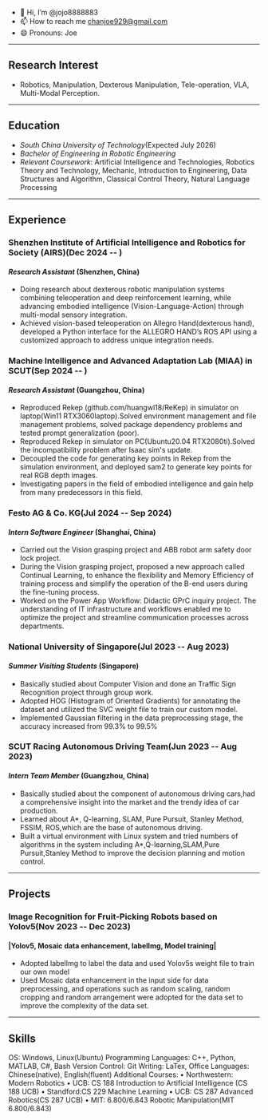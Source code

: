 - 👋 Hi, I’m @jojo8888883
- 📫 How to reach me chanjoe929@gmail.com
- 😄 Pronouns: Joe

----
## Research Interest
- Robotics, Manipulation, Dexterous Manipulation, Tele-operation, VLA, Multi-Modal Perception.
----
## Education
- *South China University of Technology*(Expected July 2026)
- *Bachelor of Engineering in Robotic Engineering*
- *Relevant Coursework*: Artificial Intelligence and Technologies, Robotics Theory and Technology, Mechanic, Introduction to Engineering, Data Structures and Algorithm, Classical Control Theory, Natural Language Processing
----
## Experience
### **Shenzhen Institute of Artificial Intelligence and Robotics for Society (AIRS)**(Dec 2024 --  )
#### *Research Assistant* (Shenzhen, China)
- Doing research about dexterous robotic manipulation systems combining teleoperation and deep reinforcement learning, while advancing embodied intelligence (Vision-Language-Action) through multi-modal sensory integration.
- Achieved vision-based teleoperation on Allegro Hand(dexterous hand), developed a Python interface for the ALLEGRO HAND’s ROS API using a customized approach to address unique integration needs.
### **Machine Intelligence and Advanced Adaptation Lab (MIAA) in SCUT**(Sep 2024 --  )
#### *Research Assistant* (Guangzhou, China)
- Reproduced Rekep (github.com/huangwl18/ReKep) in simulator on laptop(Win11 RTX3060laptop).Solved environment management and file management problems, solved package dependency problems and tested prompt generalization (poor).
- Reproduced Rekep in simulator on PC(Ubuntu20.04 RTX2080ti).Solved the incompatibility problem after Isaac sim's update.
- Decoupled the code for generating key points in Rekep from the simulation environment, and deployed sam2 to generate key points for real RGB depth images.
- Investigating papers in the field of embodied intelligence and gain help from many predecessors in this field.
### **Festo AG \& Co. KG**(Jul 2024 -- Sep 2024)
#### *Intern Software Engineer* (Shanghai, China)
- Carried out the Vision grasping project and ABB robot arm safety door lock project.
- During the Vision grasping project, proposed a new approach called Continual Learning, to enhance the flexibility and Memory Efficiency of training process and simplify the operation of the B-end users during the fine-tuning process.
- Worked on the Power App Workflow: Didactic GPrC inquiry project. The understanding of IT infrastructure and workflows enabled me to optimize the project and streamline communication processes across departments.
### **National University of Singapore**(Jul 2023 -- Aug 2023)
#### *Summer Visiting Students* (Singapore)
- Basically studied about Computer Vision and done an Traffic Sign Recognition project through group work.
- Adopted HOG (Histogram of Oriented Gradients) for annotating the dataset and utilized the SVC weight file to train our custom model.
- Implemented Gaussian filtering in the data preprocessing stage, the accuracy increased from 99.3\% to 99.5\%
### **SCUT Racing Autonomous Driving Team**(Jun 2023 -- Aug 2023)
#### *Intern Team Member* (Guangzhou, China)
- Basically studied about the component of autonomous driving cars,had a comprehensive insight into the market and the trendy idea of car production.
- Learned about A*, Q-learning, SLAM, Pure Pursuit, Stanley Method, FSSIM, ROS,which are the base of autonomous driving.
- Built a virtual environment with Linux system and tried numbers of algorithms in the system including A*,Q-learning,SLAM,Pure Pursuit,Stanley Method to improve the decision planning and motion control.
----
## Projects
### **Image Recognition for Fruit-Picking Robots based on Yolov5**(Nov 2023 -- Dec 2023)
####  |Yolov5, Mosaic data enhancement, labelImg, Model training|
- Adopted labelImg to label the data and used Yolov5s weight file to train our own model
- Used Mosaic data enhancement in the input side for data preprocessing, and operations such as random scaling, random cropping and random arrangement were adopted for the data set to improve the complexity of the data set.
----
## Skills
OS: Windows, Linux(Ubuntu)
Programming Languages: C++, Python, MATLAB, C#, Bash
Version Control: Git
Writing: LaTex, Office
Languages: Chinese(native), English(fluent)
Additional Courses:
• Northwestern: Modern Robotics
• UCB: CS 188 Introduction to Artificial Intelligence (CS 188 UCB)
• Standford:CS 229 Machine Learning
• UCB: CS 287 Advanced Robotics(CS 287 UCB)
• MIT: 6.800/6.843 Robotic Manipulation(MIT 6.800/6.843)

<!---
JoeChan-929/JoeChan-929 is a ✨ special ✨ repository because its `README.md` (this file) appears on your GitHub profile.
You can click the Preview link to take a look at your changes.
--->
